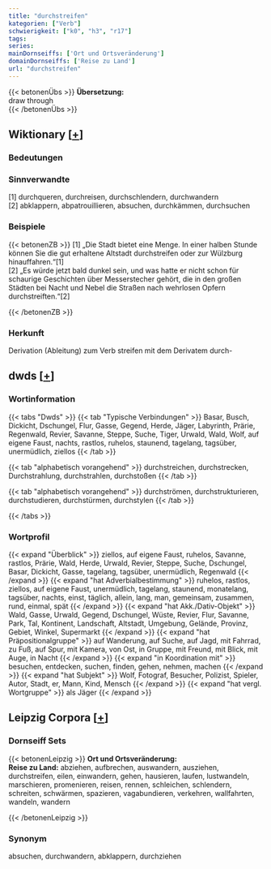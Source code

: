 ```yaml
---
title: "durchstreifen"
kategorien: ["Verb"]
schwierigkeit: ["k0", "h3", "r17"]
tags:
series:
mainDornseiffs: ['Ort und Ortsveränderung']
domainDornseiffs: ['Reise zu Land']
url: "durchstreifen"
---
```


{{< betonenÜbs >}}
**Übersetzung:**  
draw through  
{{< /betonenÜbs >}}

## Wiktionary [[+](https://de.wiktionary.org/wiki/durchstreifen)]

### Bedeutungen

### Sinnverwandte
[1] durchqueren, durchreisen, durchschlendern, durchwandern  
[2] abklappern, abpatrouillieren, absuchen, durchkämmen, durchsuchen  

### Beispiele
{{< betonenZB >}}
[1] „Die Stadt bietet eine Menge. In einer halben Stunde können Sie die gut erhaltene Altstadt durchstreifen oder zur Wülzburg hinauffahren.“[1]  
[2] „Es würde jetzt bald dunkel sein, und was hatte er nicht schon für schaurige Geschichten über Messerstecher gehört, die in den großen Städten bei Nacht und Nebel die Straßen nach wehrlosen Opfern durchstreiften.“[2]  

{{< /betonenZB >}}
### Herkunft
Derivation (Ableitung) zum Verb streifen mit dem Derivatem durch-  



## dwds [[+](https://www.dwds.de/wb/durchstreifen)]

### Wortinformation
{{< tabs "Dwds" >}}
{{< tab "Typische Verbindungen" >}}
Basar, Busch, Dickicht, Dschungel, Flur, Gasse, Gegend, Herde, Jäger, Labyrinth, Prärie, Regenwald, Revier, Savanne, Steppe, Suche, Tiger, Urwald, Wald, Wolf, auf eigene Faust, nachts, rastlos, ruhelos, staunend, tagelang, tagsüber, unermüdlich, ziellos
{{< /tab >}}

{{< tab "alphabetisch vorangehend" >}}
durchstreichen, durchstrecken, Durchstrahlung, durchstrahlen, durchstoßen
{{< /tab >}}

{{< tab "alphabetisch vorangehend" >}}
durchströmen, durchstrukturieren, durchstudieren, durchstürmen, durchstylen
{{< /tab >}}

{{< /tabs >}}

### Wortprofil
{{< expand "Überblick" >}} ziellos, auf eigene Faust, ruhelos, Savanne, rastlos, Prärie, Wald, Herde, Urwald, Revier, Steppe, Suche, Dschungel, Basar, Dickicht, Gasse, tagelang, tagsüber, unermüdlich, Regenwald {{< /expand >}}
{{< expand "hat Adverbialbestimmung" >}} ruhelos, rastlos, ziellos, auf eigene Faust, unermüdlich, tagelang, staunend, monatelang, tagsüber, nachts, einst, täglich, allein, lang, man, gemeinsam, zusammen, rund, einmal, spät {{< /expand >}}
{{< expand "hat Akk./Dativ-Objekt" >}} Wald, Gasse, Urwald, Gegend, Dschungel, Wüste, Revier, Flur, Savanne, Park, Tal, Kontinent, Landschaft, Altstadt, Umgebung, Gelände, Provinz, Gebiet, Winkel, Supermarkt {{< /expand >}}
{{< expand "hat Präpositionalgruppe" >}} auf Wanderung, auf Suche, auf Jagd, mit Fahrrad, zu Fuß, auf Spur, mit Kamera, von Ost, in Gruppe, mit Freund, mit Blick, mit Auge, in Nacht {{< /expand >}}
{{< expand "in Koordination mit" >}} besuchen, entdecken, suchen, finden, gehen, nehmen, machen {{< /expand >}}
{{< expand "hat Subjekt" >}} Wolf, Fotograf, Besucher, Polizist, Spieler, Autor, Stadt, er, Mann, Kind, Mensch {{< /expand >}}
{{< expand "hat vergl. Wortgruppe" >}} als Jäger {{< /expand >}}

## Leipzig Corpora [[+](https://corpora.uni-leipzig.de/en/res?word=durchstreifen&corpusId=deu_newscrawl-public_2018)]

### Dornseiff Sets
{{< betonenLeipzig >}}
**Ort und Ortsveränderung:**  
**Reise zu Land:** abziehen, aufbrechen, auswandern, ausziehen, durchstreifen, eilen, einwandern, gehen, hausieren, laufen, lustwandeln, marschieren, promenieren, reisen, rennen, schleichen, schlendern, schreiten, schwärmen, spazieren, vagabundieren, verkehren, wallfahrten, wandeln, wandern  

{{< /betonenLeipzig >}}

### Synonym
absuchen, durchwandern, abklappern, durchziehen

